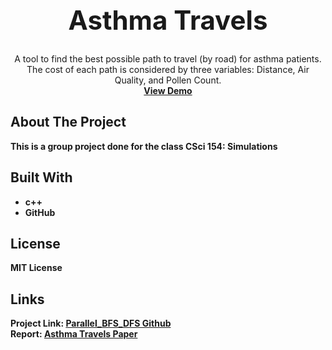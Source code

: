 <h1 style="font-size:300%;" align="center" >Asthma Travels</h1>

  <p align="center">
     A tool to find the best possible path to travel (by road) for asthma patients. The cost of each path is considered by three variables: Distance, Air Quality, and Pollen Count.
    <br />
    <a href="https://www.youtube.com/embed/vo-diiCT6Ag"><strong>View Demo</a>
  </p>
</p>

<!-- ABOUT THE PROJECT -->
## About The Project
This is a group project done for the class CSci 154: Simulations

## Built With

* c++[]()
* GitHub[]()

<!-- LICENSE -->
## License
MIT License


## Links

Project Link: [Parallel_BFS_DFS Github](https://github.com/NavSanya/Parallel_DFS_BFS_OpenMp)  
Report: [Asthma Travels Paper](https://docs.google.com/document/d/1MhisMnrwpmDzabducGIdrbr-1KRxTPnsQNM_ZjArEZE/edit?usp=sharing)
